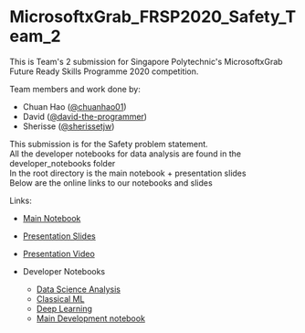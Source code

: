 # MicrosoftxGrab_FRSP2020_Safety_Team_2

This is Team's 2 submission for Singapore Polytechnic's MicrosoftxGrab Future Ready Skills Programme 2020 competition.  

Team members and work done by:  
- Chuan Hao ([@chuanhao01](http://github.com/chuanhao01))
- David ([@david-the-programmer](https://github.com/david-the-programmer))
- Sherisse ([@sherissetjw](https://github.com/sherissetjw))

This submission is for the Safety problem statement.  
All the developer notebooks for data analysis are found in the developer_notebooks folder  
In the root directory is the main notebook + presentation slides  
Below are the online links to our notebooks and slides  

Links:

- [Main Notebook](./Grab_Safety_Main.ipynb)
- [Presentation Slides](./GrabxMicrosoft_FSP_2020-Team2(Safety).pdf)
- [Presentation Video](https://www.youtube.com/watch?v=_o42vUvuNcU)

- Developer Notebooks
    - [Data Science Analysis](./developer_notebooks/Grab_Safety_EDA_FE_Inital_Exps_dev.ipynb)
    - [Classical ML](./developer_notebooks/safety_ML.ipynb)
    - [Deep Learning](./developer_notebooks/Grab_Safety_DL_Model.ipynb)
    - [Main Development notebook](./developer_notebooks/Grab_Safety_main_dev.ipynb)